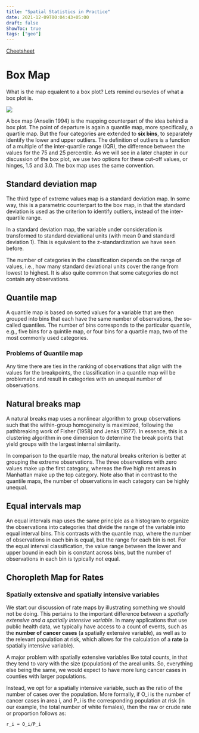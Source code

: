 ```yaml
---
title: "Spatial Statistics in Practice"
date: 2021-12-09T00:04:43+05:00
draft: false
ShowToc: true
tags: ["geo"]
---
```


[Cheetsheet](https://geodacenter.github.io/cheatsheet.html)

# Box Map

What is the map equalent to a box plot? Lets remind oursevles of what a box plot is.

![](../../posts-assets/000-box-plot.png)

A box map (Anselin 1994) is the mapping counterpart of the idea behind a box plot. The point of departure is again a quantile map, more specifically, a quartile map. But the four categories are extended to **six bins**, to separately identify the lower and upper outliers. The definition of outliers is a function of a multiple of the inter-quartile range (IQR), the difference between the values for the 75 and 25 percentile. As we will see in a later chapter in our discussion of the box plot, we use two options for these cut-off values, or hinges, 1.5 and 3.0. The box map uses the same convention.


## Standard deviation map
The third type of extreme values map is a standard deviation map. In some way, this is a parametric counterpart to the box map, in that the standard deviation is used as the criterion to identify outliers, instead of the inter-quartile range.

In a standard deviation map, the variable under consideration is transformed to standard deviational units (with mean 0 and standard deviation 1). This is equivalent to the z-standardization we have seen before.

The number of categories in the classification depends on the range of values, i.e., how many standard deviational units cover the range from lowest to highest. It is also quite common that some categories do not contain any observations.


## Quantile map

A quantile map is based on sorted values for a variable that are then grouped into bins that each have the same number of observations, the so-called quantiles. The number of bins corresponds to the particular quantile, e.g., five bins for a quintile map, or four bins for a quartile map, two of the most commonly used categories.

### Problems of Quantile map

Any time there are ties in the ranking of observations that align with the values for the breakpoints, the classification in a quantile map will be problematic and result in categories with an unequal number of observations.

## Natural breaks map

A natural breaks map uses a nonlinear algorithm to group observations such that the within-group homogeneity is maximized, following the pathbreaking work of Fisher (1958) and Jenks (1977). In essence, this is a clustering algorithm in one dimension to determine the break points that yield groups with the largest internal similarity.

In comparison to the quartile map, the natural breaks criterion is better at grouping the extreme observations. The three observations with zero values make up the first category, whereas the five high rent areas in Manhattan make up the top category. Note also that in contrast to the quantile maps, the number of observations in each category can be highly unequal.

## Equal intervals map

An equal intervals map uses the same principle as a histogram to organize the observations into categories that divide the range of the variable into equal interval bins. This contrasts with the quantile map, where the number of observations in each bin is equal, but the range for each bin is not. For the equal interval classification, the value range between the lower and upper bound in each bin is constant across bins, but the number of observations in each bin is typically not equal.


## Choropleth Map for Rates
### Spatially extensive and spatially intensive variables

We start our discussion of rate maps by illustrating something we should not be doing. This pertains to the important difference between a *spatially extensive and a spatially intensive variable*. In many applications that use public health data, we typically have access to a count of events, such as the **number of cancer cases** (a spatially extensive variable), as well as to the relevant population at risk, which allows for the calculation of a **rate** (a spatially intensive variable).


A major problem with spatially extensive variables like total counts, in that they tend to vary with the size (population) of the areal units. So, everything else being the same, we would expect to have more lung cancer cases in counties with larger populations.


Instead, we opt for a spatially intensive variable, such as the ratio of the number of cases over the population. More formally, if O_i is the number of cancer cases in area i, and P_i is the corresponding population at risk (in our example, the total number of white females), then the raw or crude rate or proportion follows as:

`r_i = O_i/P_i`
